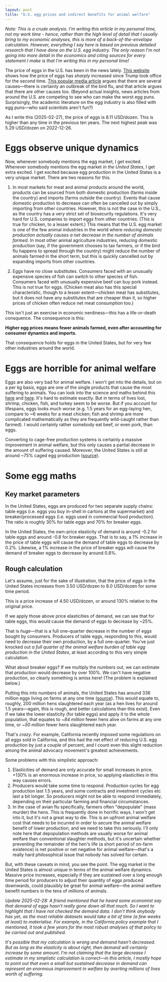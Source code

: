 ```yaml
---
layout: post
title: "U.S. egg prices and indirect benefits for animal welfare"
---
```


*Note: This is a crude analysis. I'm writing this article in my personal time, not my work time - hence, rather than the high level of detail that I usually bring to my economic analyses, this is more of a back-of-the-envelope calculation. However, everything I say here is based on previous detailed research that I have done on the U.S. egg industry. The only reason I'm not going into more detail in the economics and citing sources for every statement I make is that I'm writing this in my personal time!*

The price of eggs in the U.S. has been in the news lately. [This website](https://tradingeconomics.com/commodity/eggs-us) shows how the price of eggs has *sharply* increased since Trump took office for the second time. [This popular media article](https://www.msnbc.com/opinion/msnbc-opinion/egg-prices-trump-inflation-bird-flu-rcna193007) argues that there are several causes—there is certainly an outbreak of the bird flu, and that article argues that there are other causes too. (Beyond actual insights, news articles from around the U.S. are competing to see who can make the worst egg puns. Surprisingly, the academic literature on the egg industry is also filled with egg puns—who said scientists aren't fun?)

As I write this (2025-02-27), the price of eggs is 8.11 USD/dozen. This is higher than any time in the previous ten years. The next highest peak was 5.29 USD/dozen on 2022-12-26.

# Eggs observe unique dynamics

Now, whenever somebody mentions the egg market, I get excited. Whenever somebody mentions the egg market *in the United States*, I get extra excited. I get excited because egg production in the United States is a very unique market. There are two reasons for this.  

1. In most markets for meat and animal products around the world, products can be sourced from both domestic production (farms inside the country) and imports (farms outside the country). Events that cause domestic production to decrease can often be cancelled out by simply importing from other countries. However, this is not the case in the U.S., as the country has a very strict set of biosecurity regulations. It's very hard for U.S. companies to import eggs from other countries. (This is true for chicken, to a lesser extent.) This means that the U.S. egg market is one of the few animal industries in the world where *reducing domestic production actually causes a net decrease in the number of animals farmed*. In most other animal agriculture industries, reducing domestic production (say, if the government chooses to tax farmers, or if the bird flu happens to spread through the country) might reduce the number of animals farmed in the short term, but this is quickly cancelled out by expanding imports from other countries.

2. Eggs have no close substitutes. Consumers faced with an unusually expensive species of fish can switch to other species of fish. Consumers faced with unusually expensive beef can buy pork instead. This is not true for eggs. (Chicken meat also has this special characteristic, though to a lesser extent—chicken meat has substitutes, but it does not have any substitutes that are cheaper than it, so higher prices of chicken often reduce net meat consumption too.)

This isn't just an exercise in economic nerdiness—this has a life-or-death consquence. The consequence is this:

**Higher egg prices means fewer animals farmed, even after accounting for consumer dynamics and imports.**

That consequence holds for eggs in the United States, but for very few other industries around the world.

# Eggs are horrible for animal welfare

Eggs are also very bad for animal welfare. I won't get into the details, but on a per kg basis, eggs are one of the single products that cause the most suffering to animals. You can look into the science and maths behind this [here](https://welfarefootprint.org/research-projects/laying-hens/) and [here](https://ourworldindata.org/animal-welfare). It's hard to estimate exactly. But in terms of lives lost, shrimp, chicken, fish, and turkey seem to be worse. But if you account for lifespans, eggs looks much worse (e.g. 1.5 years for an egg-laying hen, compare to ~6 weeks for a meat chicken; fish and shrimp are more complicated mathematically as they are frequently wild-caught rather than farmed). I would certainly rather somebody eat beef, or even pork, than eggs.

Converting to cage-free production systems is certainly a massive improvement in animal welfare, but this only causes a partial decrease in the amount of suffering caused. Moreover, the United States is still at around ~75% caged egg production ([source](https://ourworldindata.org/animal-welfare)).

# Some egg maths

## Key market parameters

In the United States, eggs are produced for two separate supply chains: table eggs (i.e. eggs you buy in-shell in cartons at the supermarket) and breaker/processed eggs (i.e. eggs used in commercial food production). The ratio is roughly 30% for table eggs and 70% for breaker eggs.

In the United States, the own-price elasticity of demand is around -0.2 for table eggs and around -0.8 for breaker eggs. That is to say, a 1% increase in the price of table eggs will cause the demand of table eggs to decrease by 0.2%. Likewise, a 1% increase in the price of breaker eggs will cause the demand of breaker eggs to decrease by around 0.8%.

## Rough calculation

Let's assume, just for the sake of illustration, that the price of eggs in the United States increases from 3.50 USD/dozen to 8.0 USD/dozen for some time period.

This is a price increase of 4.50 USD/dozen, or around 130% relative to the original price.

If we apply those above price elasticities of demand, we can see that for table eggs, this would cause the demand of eggs to decrease by ~25%.

That is *huge*—that is a full one-quarter decrease in the number of eggs bought by consumers. Producers of table eggs, responding to this, would need to decrease their own production, by a full one-quarter. You've just knocked out *a full quarter of the animal welfare burden of table egg production in the United States*, at least according to this very simple calculation.

What about breaker eggs? If we multiply the numbers out, we can estimate that production would decrease by over 100%. We can't have negative production, so clearly something is amiss here! (The problem is explained below.)

Putting this into numbers of animals, the United States has around 336 million eggs living on farms at any one time ([source](https://ourworldindata.org/animal-welfare)). This would equate to, roughly, 200 million hens slaughtered each year (as a hen lives for around 1.5 years—again, this is rough, and better calculations than this exist). Even if we take the lower elasticity (for table eggs) and apply it to the whole population, that equates to ~*84 million* fewer hens alive on farms at any one time, or ~*50 million* fewer hens slaughtered each year.

That's *crazy*. For example, California recently imposed some regulations on all eggs sold in California, and this had the net effect of reducing U.S. egg production by just a couple of percent, and I count even this slight reduction among the animal advocacy movement's greatest achievements.

Some problems with this simplistic approach:
1. Elasticities of demand are only accurate for small increases in price. +130% is an enormous increase in price, so applying elasticities in this way causes errors.
2. Producers would take some time to respond. Production cycles for egg production last 1.5 years, and some contracts and investment cycles etc last a bit longer. So producers might not be able to respond immediately, depending on their particular farming and financial circumstances.
3. In the case of avian flu specifically, farmers often "depopulate" (mass murder) the hens. This is frequently done in horrific ways. I won't get into it, but it's not a great way to die. This is an upfront animal welfare cost that needs to be incurred in order to secure the animal welfare benefit of lower production, and we need to take this seriously. I'll only note here that depopulation methods are usually worse for animal welfare than conventional slaughter methods, but it's uncertain whether preventing the remainder of the hen's life (a short period of on-farm existence) is net positive or net negative for animal welfare—that's a really hard philosophical issue that nobody has solved for certain.

But, with these caveats in mind, you see the point. The egg market in the United States is almost unique in terms of the animal welfare dynamics. Massive price increases, especially if they are sustained over a long enough time period for producers to adjust their quantity of eggs produced downwards, could plausibly be great for animal welfare—the animal welfare benefit numbers in the tens of millions of animals.

*Update 2025-02-28: A friend mentioned that he heard some economist say that demand of eggs hasn't really gone down all that much. So I want to highlight that I have not checked the demand data. I don't think anybody has yet, as the most reliable datasets would take a bit of time (a few weeks at least) to materialise. For example, in the California policy example that I mentioned, it took a few years for the most robust analyses of that policy to be carried out and published.*

*It's possible that my calculation is wrong and demand hasn't decreased. But as long as the elasticity is about right, then demand will certainly increase by some amount. I'm not claiming that the large decrease I estimate in my simplistic calculation is correct—in this article, I mostly hope to point out that even a small but sustained decrease in demand can represent an enormous improvement in welfare by averting millions of lives worth of suffering.*
